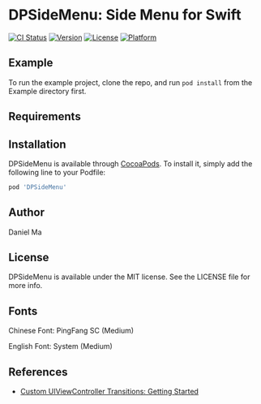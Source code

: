 # DPSideMenu: Side Menu for Swift

[![CI Status](http://img.shields.io/travis/danielpluvia/DPSideMenu.svg?style=flat)](https://travis-ci.org/danielpluvia/DPSideMenu)
[![Version](https://img.shields.io/cocoapods/v/DPSideMenu.svg?style=flat)](http://cocoapods.org/pods/DPSideMenu)
[![License](https://img.shields.io/cocoapods/l/DPSideMenu.svg?style=flat)](http://cocoapods.org/pods/DPSideMenu)
[![Platform](https://img.shields.io/cocoapods/p/DPSideMenu.svg?style=flat)](http://cocoapods.org/pods/DPSideMenu)

## Example

To run the example project, clone the repo, and run `pod install` from the Example directory first.

## Requirements

## Installation

DPSideMenu is available through [CocoaPods](http://cocoapods.org). To install
it, simply add the following line to your Podfile:

```ruby
pod 'DPSideMenu'
```

## Author

Daniel Ma

## License

DPSideMenu is available under the MIT license. See the LICENSE file for more info.

## Fonts

Chinese Font: PingFang SC (Medium)

English Font: System (Medium)

## References

* [Custom UIViewController Transitions: Getting Started](https://www.raywenderlich.com/322-custom-uiviewcontroller-transitions-getting-started)
